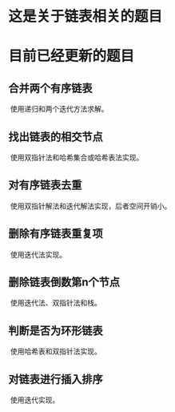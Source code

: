 # 这是关于链表相关的题目
# 目前已经更新的题目

## 合并两个有序链表

​		使用递归和两个迭代方法求解。

## 找出链表的相交节点

​		使用双指针法和哈希集合或哈希表法实现。

## 对有序链表去重

​		使用双指针解法和迭代解法实现，后者空间开销小。

## 删除有序链表重复项

​		使用迭代法实现。

## 删除链表倒数第n个节点

​		使用迭代法、双指针法和栈。

## 判断是否为环形链表

​		使用哈希表和双指针法实现。

## 对链表进行插入排序

​		使用迭代实现。

